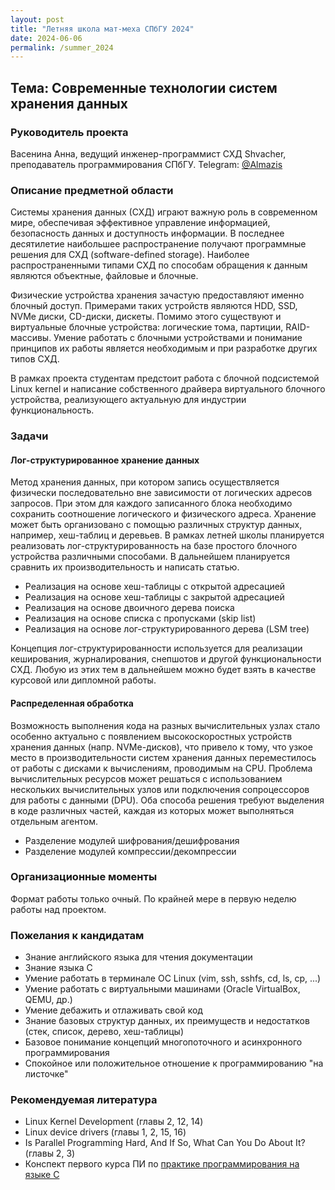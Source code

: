 ```yaml
---
layout: post
title: "Летняя школа мат-меха СПбГУ 2024"
date: 2024-06-06
permalink: /summer_2024
---
```


## Тема: Современные технологии систем хранения данных

### Руководитель проекта
Васенина Анна, ведущий инженер-программист СХД Shvacher, преподаватель программирования СПбГУ. Telegram: [@Almazis](https://t.me/Almazis)

### Описание предметной области
Системы хранения данных (СХД) играют важную роль в современном мире, обеспечивая эффективное управление информацией, безопасность данных и доступность информации. В последнее десятилетие наибольшее распространение получают программные решения для СХД (software-defined storage). Наиболее распространенными типами СХД по способам обращения к данным являются объектные, файловые и блочные. 

Физические устройства хранения зачастую предоставляют именно блочный доступ. Примерами таких устройств являются HDD, SSD, NVMe диски, СD-диски, дискеты. Помимо этого существуют и виртуальные блочные устройства: логические тома, партиции, RAID-массивы. Умение работать с блочными устройствами и понимание принципов их работы является необходимым и при разработке других типов СХД.

В рамках проекта студентам предстоит работа с блочной подсистемой Linux kernel и написание собственного драйвера виртуального блочного устройства, реализующего актуальную для индустрии функциональность.

### Задачи

#### Лог-структурированное хранение данных

Метод хранения данных, при котором запись осуществляется физически последовательно вне зависимости от логических адресов запросов. При этом для каждого записанного блока необходимо сохранить соотношение логического и физического адреса. Хранение может быть организовано с помощью различных структур данных, например, хеш-таблиц и деревьев. В рамках летней школы планируется реализовать лог-структурированность на базе простого блочного устройства различными способами. В дальнейшем планируется сравнить их производительность и написать статью.

- Реализация на основе хеш-таблицы с открытой адресацией
- Реализация на основе хеш-таблицы с закрытой адресацией
- Реализация на основе двоичного дерева поиска
- Реализация на основе списка с пропусками (skip list)
- Реализация на основе лог-структурированного дерева (LSM tree)

Концепция лог-структурированности используется для реализации кеширования, журналирования, снепшотов и другой функциональности СХД. Любую из этих тем в дальнейшем можно будет взять в качестве курсовой или дипломной работы.

#### Распределенная обработка

Возможность выполнения кода на разных вычислительных узлах стало особенно актуально с появлением высокоскоростных устройств хранения данных (напр. NVMe-дисков), что привело к тому, что узкое место в производительности систем хранения данных переместилось от работы с дисками к вычислениям, проводимым на CPU. Проблема вычислительных ресурсов может решаться с использованием нескольких вычислительных узлов или подключения сопроцессоров для работы с данными (DPU). Оба способа решения требуют выделения в коде различных частей, каждая из которых может выполняться отдельным агентом.

- Разделение модулей шифрования/дешифрования
- Разделение модулей компрессии/декомпрессии

### Организационные моменты
Формат работы только очный. По крайней мере в первую неделю работы над проектом.

### Пожелания к кандидатам
- Знание английского языка для чтения документации
- Знание языка С
- Умение работать в терминале ОС Linux (vim, ssh, sshfs, cd, ls, cp, ...)
- Умение работать с виртуальными машинами (Oracle VirtualBox, QEMU, др.)
- Умение дебажить и отлаживать свой код
- Знание базовых структур данных, их преимуществ и недостатков (стек, список, дерево, хеш-таблицы)
- Базовое понимание концепций многопоточного и асинхронного программирования
- Спокойное или положительное отношение к программированию "на листочке"

### Рекомендуемая литература
- Linux Kernel Development (главы 2, 12, 14) 
- Linux device drivers (главы 1, 2, 15, 16)
- Is Parallel Programming Hard, And If So, What Can You Do About It? (главы 2, 3)
- Конспект первого курса ПИ по [практике программирования на языке С](https://github.com/vacmannnn/Practice-notes)
